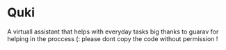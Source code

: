 # Quki
 A virtuall assistant that helps with everyday tasks
big thanks to guarav for helping in the proccess (: 
please dont copy the code without permission ! 
